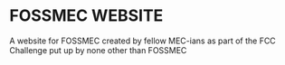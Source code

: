 <h1> FOSSMEC WEBSITE</h1>

A website for FOSSMEC created by fellow MEC-ians as part of the FCC Challenge put up by none other than FOSSMEC
